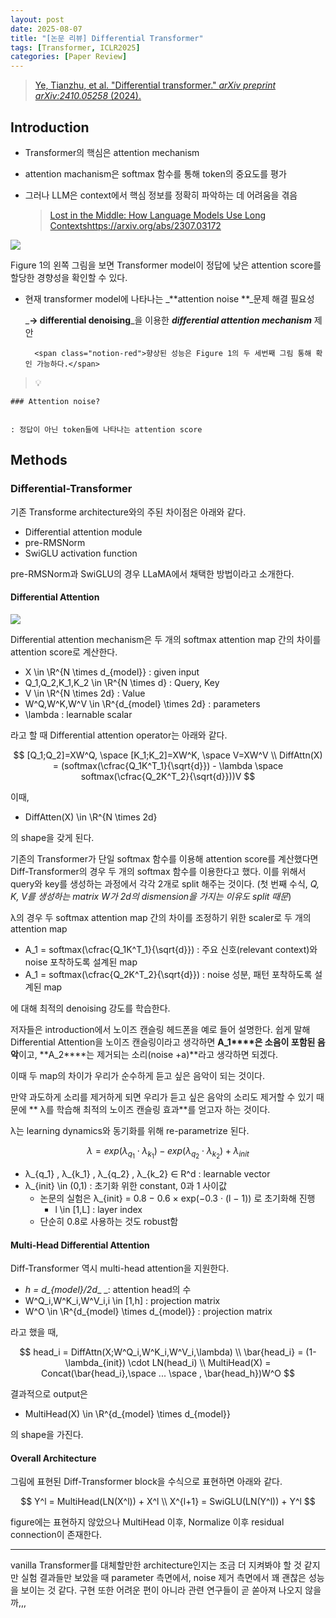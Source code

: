 ```yaml
---
layout: post
date: 2025-08-07
title: "[논문 리뷰] Differential Transformer"
tags: [Transformer, ICLR2025]
categories: [Paper Review]
---
```


> [Ye, Tianzhu, et al. "Differential transformer." ](https://arxiv.org/abs/2410.05258)[_arXiv preprint arXiv:2410.05258_](https://arxiv.org/abs/2410.05258)[ (2024).](https://arxiv.org/abs/2410.05258)



## Introduction

- Transformer의 핵심은 attention mechanism
- attention machanism은 softmax 함수를 통해 token의 중요도를 평가
- 그러나 LLM은 context에서 핵심 정보를 정확히 파악하는 데 어려움을 겪음

	> [Lost in the Middle: How Language Models Use Long Contextshttps://arxiv.org/abs/2307.03172](https://arxiv.org/abs/2307.03172)


![](https://prod-files-secure.s3.us-west-2.amazonaws.com/542b861c-36a8-4051-84e5-8804b6728dba/9083ea56-691a-4752-ae26-47f403431ac8/image.png?X-Amz-Algorithm=AWS4-HMAC-SHA256&X-Amz-Content-Sha256=UNSIGNED-PAYLOAD&X-Amz-Credential=ASIAZI2LB466VD4GNKFD%2F20251012%2Fus-west-2%2Fs3%2Faws4_request&X-Amz-Date=20251012T110101Z&X-Amz-Expires=3600&X-Amz-Security-Token=IQoJb3JpZ2luX2VjEIL%2F%2F%2F%2F%2F%2F%2F%2F%2F%2FwEaCXVzLXdlc3QtMiJHMEUCIQCmw9FGaP%2BCEfy9Aegdyd0kQk4TDRIt13VLeEZW6XjuSQIgApelXN5kUIF9fTsdVIulMKcgWjwK64mSD%2BALCibFLIUq%2FwMIKxAAGgw2Mzc0MjMxODM4MDUiDE9uvde27sw2fm97gircAxXyuhQQI%2FWZp86pGA670I%2FuIuSa8IedHGfJxmzddzgUlivQ%2FXzPECL6R1giPcDYVdeTl3AYZtw%2Fp9PtKB153iBv9fB5XkC57mRNxWMKHxqAgNm8LYqDHnelZ9%2FzYGDK%2BZ4TX0Aw9P7aCojxFpyKfBGXhyGbjyX5ZaeJkqL83MhtjNv1VnzgbuHws8xItnoD9DyBPMCNati7WjEeE0NVHd8%2F08Z5%2F6AgbNboqjU1CLiNscTf2uZdImEyuKcZ3p89h3ZyYL0RVoe2aBCFWFEvBXKyau86VSPyDaVxOzdKIH5%2FM4zejBfJKtgEvWiUUTN8ScNaer2lBOB2VBIkgNntawnv%2Bo8XrNYNGon1bR3Jv5R2E6Z3mIdVRSJrbKyRnOB3d82KghV8io3owUu3VAMcYk12JPkfTsCRm5NuEtoqvnUGyl1PgRnej76ccFjDZSNbhfD4bzsTBaJ%2BBe1%2Fccep2nF67GHig%2FVPm8KSoV4hrk735zvzugi0GcmoOWyAp3UKvg7lkUxo9qaCUYosmcCYrAwTvpmaOdpQNJ6Gj%2F49Wiv%2BGAbA%2BcKK8vdZafiDfs%2BXNN3eYYROapVJh9XYKImy3BVaeb55MvV%2F91%2BXaNy%2BQQ925%2BOLZiU1%2FJSn%2F%2BZ%2BMPLrrccGOqUB4hLhGHTFZMcEPqKkL%2FMes51B94%2F%2B8q790MxS5zqJc0tx4XXXKmRntRGXHCnPznyxaq6PP4pMccQ2ttpL%2BbTI1LcTQx2KbzbZZFzGBPxZmVvWKOATxEkjY405UhLxZP%2BLprhqbtR4gex%2BWo9LpSSlS2G5Dn7X%2BVsDA8b9eUtaIpVh%2Fg5Olk9xVxZmkbML5bjDychjbrpOBDWLQvsc0ZsHWzezbNLn&X-Amz-Signature=8ec8e784ced5e3eaee3e12a6f5bfb2c2461a7153e5ddb9f82e8c5635d0d9e5cb&X-Amz-SignedHeaders=host&x-amz-checksum-mode=ENABLED&x-id=GetObject)


Figure 1의 왼쪽 그림을 보면 Transformer model이 정답에 낮은 attention score를 할당한 경향성을 확인할 수 있다.

- 현재 transformer model에 나타나는 _**attention noise **_문제 해결 필요성

	_**→ differential denoising**_을 이용한 _**differential attention mechanism**_ 제안


		<span class="notion-red">향상된 성능은 Figure 1의 두 세번째 그림 통해 확인 가능하다.</span>


> 💡 


	### Attention noise?


	: 정답이 아닌 token들에 나타나는 attention score



## Methods



### Differential-Transformer


기존 Transforme architecture와의 주된 차이점은 아래와 같다.

- Differential attention module
- pre-RMSNorm
- SwiGLU activation function

pre-RMSNorm과 SwiGLU의 경우 LLaMA에서 채택한 방법이라고 소개한다.



#### Differential Attention


![](https://prod-files-secure.s3.us-west-2.amazonaws.com/542b861c-36a8-4051-84e5-8804b6728dba/116d70b2-1963-4810-9167-f4c7d8a06e8f/image.png?X-Amz-Algorithm=AWS4-HMAC-SHA256&X-Amz-Content-Sha256=UNSIGNED-PAYLOAD&X-Amz-Credential=ASIAZI2LB466VD4GNKFD%2F20251012%2Fus-west-2%2Fs3%2Faws4_request&X-Amz-Date=20251012T110101Z&X-Amz-Expires=3600&X-Amz-Security-Token=IQoJb3JpZ2luX2VjEIL%2F%2F%2F%2F%2F%2F%2F%2F%2F%2FwEaCXVzLXdlc3QtMiJHMEUCIQCmw9FGaP%2BCEfy9Aegdyd0kQk4TDRIt13VLeEZW6XjuSQIgApelXN5kUIF9fTsdVIulMKcgWjwK64mSD%2BALCibFLIUq%2FwMIKxAAGgw2Mzc0MjMxODM4MDUiDE9uvde27sw2fm97gircAxXyuhQQI%2FWZp86pGA670I%2FuIuSa8IedHGfJxmzddzgUlivQ%2FXzPECL6R1giPcDYVdeTl3AYZtw%2Fp9PtKB153iBv9fB5XkC57mRNxWMKHxqAgNm8LYqDHnelZ9%2FzYGDK%2BZ4TX0Aw9P7aCojxFpyKfBGXhyGbjyX5ZaeJkqL83MhtjNv1VnzgbuHws8xItnoD9DyBPMCNati7WjEeE0NVHd8%2F08Z5%2F6AgbNboqjU1CLiNscTf2uZdImEyuKcZ3p89h3ZyYL0RVoe2aBCFWFEvBXKyau86VSPyDaVxOzdKIH5%2FM4zejBfJKtgEvWiUUTN8ScNaer2lBOB2VBIkgNntawnv%2Bo8XrNYNGon1bR3Jv5R2E6Z3mIdVRSJrbKyRnOB3d82KghV8io3owUu3VAMcYk12JPkfTsCRm5NuEtoqvnUGyl1PgRnej76ccFjDZSNbhfD4bzsTBaJ%2BBe1%2Fccep2nF67GHig%2FVPm8KSoV4hrk735zvzugi0GcmoOWyAp3UKvg7lkUxo9qaCUYosmcCYrAwTvpmaOdpQNJ6Gj%2F49Wiv%2BGAbA%2BcKK8vdZafiDfs%2BXNN3eYYROapVJh9XYKImy3BVaeb55MvV%2F91%2BXaNy%2BQQ925%2BOLZiU1%2FJSn%2F%2BZ%2BMPLrrccGOqUB4hLhGHTFZMcEPqKkL%2FMes51B94%2F%2B8q790MxS5zqJc0tx4XXXKmRntRGXHCnPznyxaq6PP4pMccQ2ttpL%2BbTI1LcTQx2KbzbZZFzGBPxZmVvWKOATxEkjY405UhLxZP%2BLprhqbtR4gex%2BWo9LpSSlS2G5Dn7X%2BVsDA8b9eUtaIpVh%2Fg5Olk9xVxZmkbML5bjDychjbrpOBDWLQvsc0ZsHWzezbNLn&X-Amz-Signature=3997d84daa61705dd5f23f73940dd369dc5773e8a6bac54606ce30ee284b9e9f&X-Amz-SignedHeaders=host&x-amz-checksum-mode=ENABLED&x-id=GetObject)


Differential attention mechanism은 두 개의 softmax attention map 간의 차이를 attention score로 계산한다.

- X \in \R^{N \times d\_{model}} : given input
- Q\_1,Q\_2,K\_1,K\_2 \in \R^{N \times d} : Query, Key
- V \in \R^{N \times 2d} : Value
- W^Q,W^K,W^V \in \R^{d\_{model} \times 2d} : parameters
- \lambda : learnable scalar

라고 할 때 Differential attention operator는 아래와 같다.


$$
[Q_1;Q_2]=XW^Q, \space [K_1;K_2]=XW^K, \space V=XW^V \\
DiffAttn(X) = (softmax(\cfrac{Q_1K^T_1}{\sqrt{d}}) - \lambda \space softmax(\cfrac{Q_2K^T_2}{\sqrt{d}}))V
$$


이때,

- DiffAtten(X) \in \R^{N \times 2d}

의 shape을 갖게 된다.


기존의 Transformer가 단일 softmax 함수를 이용해 attention score를 계산했다면 Diff-Transformer의 경우 두 개의 softmax 함수를 이용한다고 했다. 이를 위해서 query와 key를 생성하는 과정에서 각각 2개로 split 해주는 것이다. <span class="notion-red">(첫 번째 수식, </span><span class="notion-red">_Q, K, V를 생성하는 matrix W가 2d의 dismension을 가지는 이유도 split 때문_</span><span class="notion-red">)</span>


 λ의 경우 두 softmax attention map 간의 차이를 조정하기 위한 scaler로 두 개의 attention map

- A\_1 = softmax(\cfrac{Q\_1K^T\_1}{\sqrt{d}}) : 주요 신호(relevant context)와 noise 포착하도록 설계된 map
- A\_1 = softmax(\cfrac{Q\_2K^T\_2}{\sqrt{d}}) : noise 성분, 패턴 포착하도록 설계된 map 

에 대해 최적의 denoising 강도를 학습한다.


저자들은 introduction에서 노이즈 캔슬링 헤드폰을 예로 들어 설명한다. 쉽게 말해 Differential Attention을 노이즈 캔슬링이라고 생각하면 **A\_1****은 소음이 포함된 음악**이고, **A\_2****는 제거되는 소리(noise +a)**라고 생각하면 되겠다. 


이때 두 map의 차이가 우리가 순수하게 듣고 싶은 음악이 되는 것이다. 


만약 과도하게 소리를 제거하게 되면 우리가 듣고 싶은 음악의 소리도 제거할 수 있기 때문에 ** λ를 학습해 최적의 노이즈 캔슬링 효과**를 얻고자 하는 것이다.


λ는 learning dynamics와 동기화를 위해 re-parametrize 된다.


$$
\lambda = exp(\lambda_{q_1} \cdot \lambda_{k_1}) - exp(\lambda_{q_2} \cdot \lambda_{k_2}) + \lambda_{init}
$$

- λ\_{q\_1} , λ\_{k\_1} , λ\_{q\_2} , λ\_{k\_2} ∈ R^d : learnable vector
- λ\_{init} \in (0,1) : 초기화 위한 constant, 0과 1 사이값
	- 논문의 실험은 λ\_{init} = 0.8 − 0.6 × exp(−0.3 · (l − 1)) 로 초기화해 진행
		- l \in [1,L] : layer index
	- 단순히 0.8로 사용하는 것도 robust함


#### **Multi-Head Differential Attention**


Diff-Transformer 역시 multi-head attention을 지원한다.

- _h = d\_{model}/2d__ _: attention head의 수
- W^Q\_i,W^K\_i,W^V\_i,i \in [1,h] : projection matrix
- W^O \in \R^{d\_{model} \times d\_{model}} : projection matrix

라고 했을 때,


$$
head_i = DiffAttn(X;W^Q_i,W^K_i,W^V_i,\lambda) \\
\bar{head_i} = (1-\lambda_{init}) \cdot LN(head_i) \\
MultiHead(X) = Concat(\bar{head_i},\space ... \space , \bar{head_h})W^O
$$


결과적으로 output은

- MultiHead(X) \in \R^{d\_{model} \times d\_{model}}

의 shape을 가진다.



#### Overall Architecture


그림에 표현된 Diff-Transformer block을 수식으로 표현하면 아래와 같다.


$$
Y^l = MultiHead(LN(X^l)) + X^l \\
X^{l+1} = SwiGLU(LN(Y^l)) + Y^l
$$


figure에는 표현하지 않았으나 MultiHead 이후, Normalize 이후 residual connection이 존재한다.


---


vanilla Transformer를 대체할만한 architecture인지는 조금 더 지켜봐야 할 것 같지만 실험 결과들만 보았을 때 parameter 측면에서, noise 제거 측면에서 꽤 괜찮은 성능을 보이는 것 같다. 구현 또한 어려운 편이 아니라 관련 연구들이 곧 쏟아져 나오지 않을까,,,

